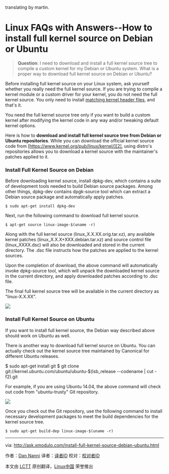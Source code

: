 translating by martin.

Linux FAQs with Answers--How to install full kernel source on Debian or Ubuntu
================================================================================
> **Question**: I need to download and install a full kernel source tree to compile a custom kernel for my Debian or Ubuntu system. What is a proper way to download full kernel source on Debian or Ubuntu? 

Before installing full kernel source on your Linux system, ask yourself whether you really need the full kernel source. If you are trying to compile a kernel module or a custom driver for your kernel, you do not need the full kernel source. You only need to install [matching kernel header files][1], and that's it.

You need the full kernel source tree only if you want to build a custom kernel after modifying the kernel code in any way and/or tweaking default kernel options.

Here is how to **download and install full kernel source tree from Debian or Ubuntu repositories**. While you can download the official kernel source code from [https://www.kernel.org/pub/linux/kernel/][2], using distro's repositories allows you to download a kernel source with the maintainer's patches applied to it.

### Install Full Kernel Source on Debian ###

Before downloading kernel source, install dpkg-dev, which contains a suite of development tools needed to build Debian source packages. Among other things, dpkg-dev contains dpgk-source tool which can extract a Debian source package and automatically apply patches.

    $ sudo apt-get install dpkg-dev 

Next, run the following command to download full kernel source.

    $ apt-get source linux-image-$(uname -r) 

Along with the full kernel source (linux_X.X.XX.orig.tar.xz), any available kernel patches (linux_X.X.X+XXX.debian.tar.xz) and source control file (linux_XXXX.dsc) will also be downloaded and stored in the current directory. The .dsc file instructs how the patches are applied to the kernel sources.

Upon the completion of download, the above command will automatically invoke dpkg-source tool, which will unpack the downloaded kernel source in the current directory, and apply downloaded patches according to .dsc file.

The final full kernel source tree will be available in the current directory as "linux-X.X.XX".

![](https://farm9.staticflickr.com/8676/16341110300_b4f059eeb0_b.jpg)

### Install Full Kernel Source on Ubuntu ###

If you want to install full kernel source, the Debian way described above should work on Ubuntu as well.

There is another way to download full kernel source on Ubuntu. You can actually check out the kernel source tree maintained by Canonical for different Ubuntu releases.

$ sudo apt-get install git
$ git clone git://kernel.ubuntu.com/ubuntu/ubuntu-$(lsb_release --codename | cut -f2).git

For example, if you are using Ubuntu 14.04, the above command will check out code from "ubuntu-trusty" Git repository.

![](https://farm9.staticflickr.com/8642/16526856391_de636ff9b8_c.jpg)

Once you check out the Git repository, use the following command to install necessary development packages to meet the build dependencies for the kernel source tree.

    $ sudo apt-get build-dep linux-image-$(uname -r) 

--------------------------------------------------------------------------------

via: http://ask.xmodulo.com/install-full-kernel-source-debian-ubuntu.html

作者：[Dan Nanni][a]
译者：[译者ID](https://github.com/译者ID)
校对：[校对者ID](https://github.com/校对者ID)

本文由 [LCTT](https://github.com/LCTT/TranslateProject) 原创翻译，[Linux中国](http://linux.cn/) 荣誉推出

[a]:http://ask.xmodulo.com/author/nanni
[1]:http://ask.xmodulo.com/install-kernel-headers-linux.html
[2]:https://www.kernel.org/pub/linux/kernel/
